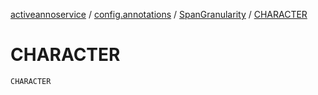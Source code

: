 [activeannoservice](../../index.md) / [config.annotations](../index.md) / [SpanGranularity](index.md) / [CHARACTER](./-c-h-a-r-a-c-t-e-r.md)

# CHARACTER

`CHARACTER`